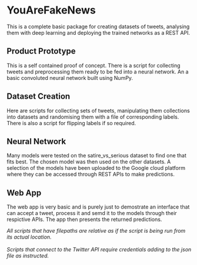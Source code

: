 # YouAreFakeNews #

This is a complete basic package for creating datasets of tweets, analysing 
them with deep learning and deploying the trained networks as a REST API.

## Product Prototype ##

This is a self contained proof of concept. There is a script for collecting 
tweets and preprocessing them ready to be fed into a neural network.  An a
basic convoluted neural network built using NumPy.

## Dataset Creation ##

Here are scripts for collecting sets of tweets, manipulating them
collections into datasets and randomising them with a file of corresponding
labels.  There is also a script for flipping labels if so required.

## Neural Network ##

Many models were tested on the satire_vs_serious dataset to find one that fits 
best.  The chosen model was then used on the other datasets.  A selection of 
the models have been uploaded to the Google cloud platform where they can be 
accessed through REST APIs to make predictions.

## Web App ##

The web app is very basic and is purely just to demostrate an interface that
can accept a tweet, process it and semd it to the models through their 
respictive APIs.  The app then presents the returned predictions.


*All scripts that have filepaths are relative as if the script is being run from its actual location.<br/><br/>Scripts that connect to the Twitter API require credentials adding to the json file as instructed.*
